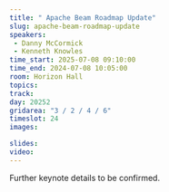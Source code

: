 ```yaml
---
title: " Apache Beam Roadmap Update"
slug: apache-beam-roadmap-update
speakers:
 - Danny McCormick
 - Kenneth Knowles
time_start: 2025-07-08 09:10:00
time_end: 2024-07-08 10:05:00
room: Horizon Hall
topics:
track: 
day: 20252
gridarea: "3 / 2 / 4 / 6"
timeslot: 24
images: 

slides:
video: 
---
```


Further keynote details to be confirmed.